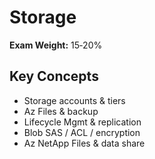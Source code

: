 # Storage

**Exam Weight:** 15‑20%

## Key Concepts
- Storage accounts & tiers
- Az Files & backup
- Lifecycle Mgmt & replication
- Blob SAS / ACL / encryption
- Az NetApp Files & data share
